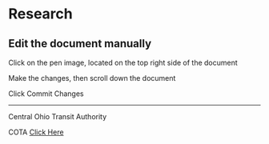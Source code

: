 # Research

## Edit the document manually
<p>Click on the pen image, located on the top right side of the document</p>
<p>Make the changes, then scroll down the document</p>
<p>Click Commit Changes</p>

---
<p>Central Ohio Transit Authority</p>

COTA [Click Here](https://www.cota.com/data/)

<p></p>
<p></p>
<p></p>
<p></p>
<p></p>
<p></p>


